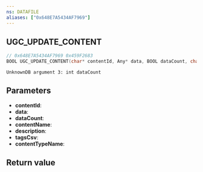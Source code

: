 ```yaml
---
ns: DATAFILE
aliases: ["0x648E7A5434AF7969"]
---
```

## UGC_UPDATE_CONTENT

```c
// 0x648E7A5434AF7969 0x459F2683
BOOL UGC_UPDATE_CONTENT(char* contentId, Any* data, BOOL dataCount, char* contentName, char* description, char* tagsCsv, char* contentTypeName);
```

```
UnknownDB argument 3: int dataCount
```

## Parameters
* **contentId**:
* **data**:
* **dataCount**:
* **contentName**:
* **description**:
* **tagsCsv**:
* **contentTypeName**:

## Return value
